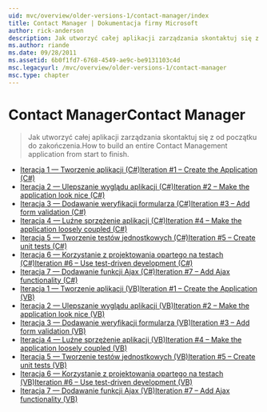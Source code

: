 ```yaml
---
uid: mvc/overview/older-versions-1/contact-manager/index
title: Contact Manager | Dokumentacja firmy Microsoft
author: rick-anderson
description: Jak utworzyć całej aplikacji zarządzania skontaktuj się z od początku do zakończenia.
ms.author: riande
ms.date: 09/28/2011
ms.assetid: 6b0f1fd7-6768-4549-ae9c-be9131103c4d
msc.legacyurl: /mvc/overview/older-versions-1/contact-manager
msc.type: chapter
---
```

<a name="contact-manager"></a><span data-ttu-id="d869a-103">Contact Manager</span><span class="sxs-lookup"><span data-stu-id="d869a-103">Contact Manager</span></span>
====================
> <span data-ttu-id="d869a-104">Jak utworzyć całej aplikacji zarządzania skontaktuj się z od początku do zakończenia.</span><span class="sxs-lookup"><span data-stu-id="d869a-104">How to build an entire Contact Management application from start to finish.</span></span>


- [<span data-ttu-id="d869a-105">Iteracja 1 — Tworzenie aplikacji (C#)</span><span class="sxs-lookup"><span data-stu-id="d869a-105">Iteration #1 – Create the Application (C#)</span></span>](iteration-1-create-the-application-cs.md)
- [<span data-ttu-id="d869a-106">Iteracja 2 — Ulepszanie wyglądu aplikacji (C#)</span><span class="sxs-lookup"><span data-stu-id="d869a-106">Iteration #2 – Make the application look nice (C#)</span></span>](iteration-2-make-the-application-look-nice-cs.md)
- [<span data-ttu-id="d869a-107">Iteracja 3 — Dodawanie weryfikacji formularza (C#)</span><span class="sxs-lookup"><span data-stu-id="d869a-107">Iteration #3 – Add form validation (C#)</span></span>](iteration-3-add-form-validation-cs.md)
- [<span data-ttu-id="d869a-108">Iteracja 4 — Luźne sprzężenie aplikacji (C#)</span><span class="sxs-lookup"><span data-stu-id="d869a-108">Iteration #4 – Make the application loosely coupled (C#)</span></span>](iteration-4-make-the-application-loosely-coupled-cs.md)
- [<span data-ttu-id="d869a-109">Iteracja 5 — Tworzenie testów jednostkowych (C#)</span><span class="sxs-lookup"><span data-stu-id="d869a-109">Iteration #5 – Create unit tests (C#)</span></span>](iteration-5-create-unit-tests-cs.md)
- [<span data-ttu-id="d869a-110">Iteracja 6 — Korzystanie z projektowania opartego na testach (C#)</span><span class="sxs-lookup"><span data-stu-id="d869a-110">Iteration #6 – Use test-driven development (C#)</span></span>](iteration-6-use-test-driven-development-cs.md)
- [<span data-ttu-id="d869a-111">Iteracja 7 — Dodawanie funkcji Ajax (C#)</span><span class="sxs-lookup"><span data-stu-id="d869a-111">Iteration #7 – Add Ajax functionality (C#)</span></span>](iteration-7-add-ajax-functionality-cs.md)
- [<span data-ttu-id="d869a-112">Iteracja 1 — Tworzenie aplikacji (VB)</span><span class="sxs-lookup"><span data-stu-id="d869a-112">Iteration #1 – Create the Application (VB)</span></span>](iteration-1-create-the-application-vb.md)
- [<span data-ttu-id="d869a-113">Iteracja 2 — Ulepszanie wyglądu aplikacji (VB)</span><span class="sxs-lookup"><span data-stu-id="d869a-113">Iteration #2 – Make the application look nice (VB)</span></span>](iteration-2-make-the-application-look-nice-vb.md)
- [<span data-ttu-id="d869a-114">Iteracja 3 — Dodawanie weryfikacji formularza (VB)</span><span class="sxs-lookup"><span data-stu-id="d869a-114">Iteration #3 – Add form validation (VB)</span></span>](iteration-3-add-form-validation-vb.md)
- [<span data-ttu-id="d869a-115">Iteracja 4 — Luźne sprzężenie aplikacji (VB)</span><span class="sxs-lookup"><span data-stu-id="d869a-115">Iteration #4 – Make the application loosely coupled (VB)</span></span>](iteration-4-make-the-application-loosely-coupled-vb.md)
- [<span data-ttu-id="d869a-116">Iteracja 5 — Tworzenie testów jednostkowych (VB)</span><span class="sxs-lookup"><span data-stu-id="d869a-116">Iteration #5 – Create unit tests (VB)</span></span>](iteration-5-create-unit-tests-vb.md)
- [<span data-ttu-id="d869a-117">Iteracja 6 — Korzystanie z projektowania opartego na testach (VB)</span><span class="sxs-lookup"><span data-stu-id="d869a-117">Iteration #6 – Use test-driven development (VB)</span></span>](iteration-6-use-test-driven-development-vb.md)
- [<span data-ttu-id="d869a-118">Iteracja 7 — Dodawanie funkcji Ajax (VB)</span><span class="sxs-lookup"><span data-stu-id="d869a-118">Iteration #7 – Add Ajax functionality (VB)</span></span>](iteration-7-add-ajax-functionality-vb.md)
